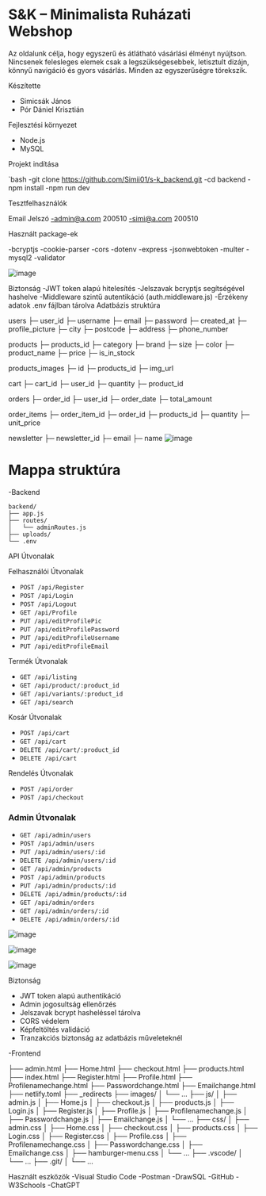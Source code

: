 # S&K – Minimalista Ruházati Webshop

Az oldalunk célja, hogy egyszerű és átlátható vásárlási élményt nyújtson. Nincsenek felesleges elemek csak a legszükségesebbek, letisztult dizájn, könnyű navigáció és gyors vásárlás. Minden az egyszerűségre törekszik.

Készítette

- Simicsák János  
- Pór Dániel Krisztián

Fejlesztési környezet

- Node.js  
- MySQL

Projekt indítása

`bash
-git clone https://github.com/Simii01/s-k_backend.git
-cd backend
-npm install
-npm run dev


Tesztfelhasználók

Email	Jelszó
-admin@a.com	200510
-simi@a.com	    200510

Használt package-ek

-bcryptjs
-cookie-parser
-cors
-dotenv
-express
-jsonwebtoken
-multer
-mysql2
-validator



![image](https://github.com/user-attachments/assets/ebd6d648-297f-4622-89ac-9fa5f5a3edbd)


Biztonság
-JWT token alapú hitelesítés
-Jelszavak bcryptjs segítségével hashelve
-Middleware szintű autentikáció (auth.middleware.js)
-Érzékeny adatok .env fájlban tárolva
Adatbázis struktúra

users
 ├─ user_id
 ├─ username
 ├─ email
 ├─ password
 ├─ created_at
 ├─ profile_picture
 ├─ city
 ├─ postcode
 ├─ address
 ├─ phone_number

products
 ├─ products_id
 ├─ category
 ├─ brand
 ├─ size
 ├─ color
 ├─ product_name
 ├─ price
 ├─ is_in_stock

products_images
 ├─ id
 ├─ products_id
 ├─ img_url

cart
 ├─ cart_id
 ├─ user_id
 ├─ quantity
 ├─ product_id

orders
 ├─ order_id
 ├─ user_id
 ├─ order_date
 ├─ total_amount

order_items
 ├─ order_item_id
 ├─ order_id
 ├─ products_id
 ├─ quantity
 ├─ unit_price

newsletter
 ├─ newsletter_id
 ├─ email
 ├─ name
![image](https://github.com/user-attachments/assets/19b6d871-3dc8-420e-b404-1de4ae063700)
 
# Mappa struktúra
-Backend

```
backend/
├── app.js
├── routes/
│   └── adminRoutes.js
├── uploads/          
└── .env            
```
API Útvonalak

Felhasználói Útvonalak
- `POST /api/Register` 
- `POST /api/Login`  
- `POST /api/Logout` 
- `GET /api/Profile`
- `PUT /api/editProfilePic`
- `PUT /api/editProfilePassword` 
- `PUT /api/editProfileUsername`
- `PUT /api/editProfileEmail`

Termék Útvonalak
- `GET /api/listing`
- `GET /api/product/:product_id`
- `GET /api/variants/:product_id`
- `GET /api/search`

Kosár Útvonalak
- `POST /api/cart`
- `GET /api/cart`
- `DELETE /api/cart/:product_id`
- `DELETE /api/cart`

Rendelés Útvonalak
- `POST /api/order`
- `POST /api/checkout`

### Admin Útvonalak
- `GET /api/admin/users`
- `POST /api/admin/users`
- `PUT /api/admin/users/:id`
- `DELETE /api/admin/users/:id`
- `GET /api/admin/products`
- `POST /api/admin/products`
- `PUT /api/admin/products/:id`
- `DELETE /api/admin/products/:id`
- `GET /api/admin/orders`
- `GET /api/admin/orders/:id`
- `DELETE /api/admin/orders/:id`

![image](https://github.com/user-attachments/assets/31800657-d5ea-4332-9368-b9957f82905d)

![image](https://github.com/user-attachments/assets/5162efe2-daba-41f3-b0c5-01e2ceb9af07)

![image](https://github.com/user-attachments/assets/ec4c2f41-292f-4f56-8e1c-996fdedd9d76)

Biztonság

- JWT token alapú authentikáció
- Admin jogosultság ellenőrzés
- Jelszavak bcrypt hasheléssel tárolva
- CORS védelem
- Képfeltöltés validáció
- Tranzakciós biztonság az adatbázis műveleteknél

-Frontend


├── admin.html
├── Home.html
├── checkout.html
├── products.html
├── index.html
├── Register.html
├── Profile.html
├── Profilenamechange.html
├── Passwordchange.html
├── Emailchange.html
├── netlify.toml
├── _redirects
├── images/
│   └── ...
├── js/
│   ├── admin.js
│   ├── Home.js
│   ├── checkout.js
│   ├── products.js
│   ├── Login.js
│   ├── Register.js
│   ├── Profile.js
│   ├── Profilenamechange.js
│   ├── Passwordchange.js
│   ├── Emailchange.js
│   └── ... 
├── css/
│   ├── admin.css
│   ├── Home.css
│   ├── checkout.css
│   ├── products.css
│   ├── Login.css
│   ├── Register.css
│   ├── Profile.css
│   ├── Profilenamechange.css
│   ├── Passwordchange.css
│   ├── Emailchange.css
│   ├── hamburger-menu.css
│   └── ... 
├── .vscode/
│   └── ... 
├── .git/
│   └── ... 

 Használt eszközök
-Visual Studio Code
-Postman
-DrawSQL
-GitHub
-W3Schools
-ChatGPT


